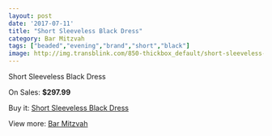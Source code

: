 ```yaml
---
layout: post
date: '2017-07-11'
title: "Short Sleeveless Black Dress"
category: Bar Mitzvah
tags: ["beaded","evening","brand","short","black"]
image: http://img.transblink.com/850-thickbox_default/short-sleeveless-black-dress.jpg
---
```

Short Sleeveless Black Dress

On Sales: **$297.99**
<a href="https://www.transblink.com/en/bar-mitzvah/244-short-sleeveless-black-dress.html"><amp-img layout="responsive" width="600" height="600" src="//img.transblink.com/850-thickbox_default/short-sleeveless-black-dress.jpg" alt="Short Sleeveless Black Dress 0" /></a>
<a href="https://www.transblink.com/en/bar-mitzvah/244-short-sleeveless-black-dress.html"><amp-img layout="responsive" width="600" height="600" src="//img.transblink.com/852-thickbox_default/short-sleeveless-black-dress.jpg" alt="Short Sleeveless Black Dress 1" /></a>
<a href="https://www.transblink.com/en/bar-mitzvah/244-short-sleeveless-black-dress.html"><amp-img layout="responsive" width="600" height="600" src="//img.transblink.com/851-thickbox_default/short-sleeveless-black-dress.jpg" alt="Short Sleeveless Black Dress 2" /></a>

Buy it: [Short Sleeveless Black Dress](https://www.transblink.com/en/bar-mitzvah/244-short-sleeveless-black-dress.html "Short Sleeveless Black Dress")

View more: [Bar Mitzvah](https://www.transblink.com/en/2-bar-mitzvah "Bar Mitzvah")
